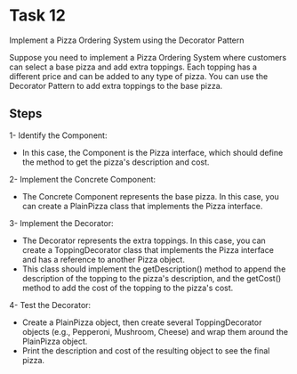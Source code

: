 # Task 12

Implement a Pizza Ordering System using the Decorator Pattern

Suppose you need to implement a Pizza Ordering System where customers can select a base pizza and add extra toppings. Each topping has a different price and can be added to any type of pizza. You can use the Decorator Pattern to add extra toppings to the base pizza.


## Steps

1- Identify the Component: 

* In this case, the Component is the Pizza interface, which should define the method to get the pizza's description and cost.

2- Implement the Concrete Component: 

* The Concrete Component represents the base pizza. In this case, you can create a PlainPizza class that implements the Pizza interface.

3- Implement the Decorator: 

* The Decorator represents the extra toppings. In this case, you can create a ToppingDecorator class that implements the Pizza interface and has a reference to another Pizza object. 
* This class should implement the getDescription() method to append the description of the topping to the pizza's description, and the getCost() method to add the cost of the topping to the pizza's cost.

4- Test the Decorator: 

* Create a PlainPizza object, then create several ToppingDecorator objects (e.g., Pepperoni, Mushroom, Cheese) and wrap them around the PlainPizza object. 
* Print the description and cost of the resulting object to see the final pizza.

